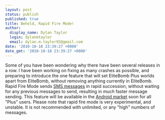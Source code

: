 ```yaml
---
layout: post
status: publish
published: true
title: Behold, Rapid Fire Mode!
author:
  display_name: Dylan Taylor
  login: dylanmtaylor
  email: dylan.m.taylor92@gmail.com
date: '2010-10-18 23:39:27 +0000'
date_gmt: '2010-10-18 23:39:27 +0000'
---
```

<p>Some of you have been wondering why there have been several releases in a row. I have been working on fixing as many crashes as possible, and preparing to introduce the one feature that will set EliteBomb Plus worlds apart from EliteBomb, without removing anything currently in EliteBomb. Rapid Fire Mode sends <a class="zem_slink" title="SMS" rel="wikipedia" href="http://en.wikipedia.org/wiki/SMS">SMS messages</a> in rapid succession, without waiting for any previous messages to send, resulting in <em>much </em>faster message sending. This feature will be available in the <a class="zem_slink" title="Android Market" rel="homepage" href="http://www.android.com/market/">Android market</a> soon for all "Plus" users. Please note that rapid fire mode is very experimental, and unstable. It is not recommended with unlimited, or any "high" numbers of messages.</p>
